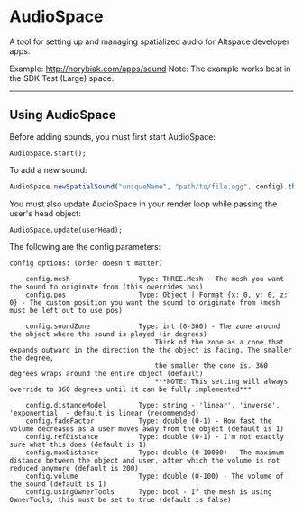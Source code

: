 # AudioSpace
A tool for setting up and managing spatialized audio for Altspace developer apps.


Example: http://norybiak.com/apps/sound
Note: The example works best in the SDK Test (Large) space.

---
## Using AudioSpace

Before adding sounds, you must first start AudioSpace:
```javacsript
AudioSpace.start();
```

To add a new sound:
```javascript
AudioSpace.newSpatialSound("uniqueName", "path/to/file.ogg", config).then(function(name) { //Ready to play a sound! });
```

You must also update AudioSpace in your render loop while passing the user's head object:
```javacsript 
AudioSpace.update(userHead);
```
The following are the config parameters: 
```
config options: (order doesn't matter)

	config.mesh 				Type: THREE.Mesh - The mesh you want the sound to originate from (this overrides pos)
	config.pos					Type: Object | Format {x: 0, y: 0, z: 0} - The custom position you want the sound to originate from	(mesh must be left out to use pos)

	config.soundZone			Type: int (0-360) - The zone around the object where the sound is played (in degrees)
									Think of the zone as a cone that expands outward in the direction the the object is facing. The smaller the degree,
									the smaller the cone is. 360 degrees wraps around the entire object (default)
									***NOTE: This setting will always override to 360 degrees until it can be fully implemented***

	config.distanceModel		Type: string - 'linear', 'inverse', 'exponential' - default is linear (recommended)
	config.fadeFactor			Type: double (0-1) - How fast the volume decreases as a user moves away from the object (default is 1)
	config.refDistance			Type: double (0-1) - I'm not exactly sure what this does (default is 1)
	config.maxDistance			Type: double (0-10000) - The maximum distance between the object and user, after which the volume is not reduced anymore (default is 200)
  	config.volume				Type: double (0-100) - The volume of the sound (default is 1)
  	config.usingOwnerTools		Type: bool - If the mesh is using OwnerTools, this must be set to true (default is false)

```
